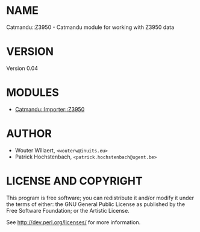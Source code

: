 # NAME

Catmandu::Z3950 - Catmandu module for working with Z3950 data

# VERSION

Version 0.04

# MODULES

- [Catmandu::Importer::Z3950](https://metacpan.org/pod/Catmandu::Importer::Z3950)

# AUTHOR

- Wouter Willaert, `<wouterw@inuits.eu>`
- Patrick Hochstenbach, `<patrick.hochstenbach@ugent.be>`

# LICENSE AND COPYRIGHT

This program is free software; you can redistribute it and/or modify it
under the terms of either: the GNU General Public License as published
by the Free Software Foundation; or the Artistic License.

See http://dev.perl.org/licenses/ for more information.
